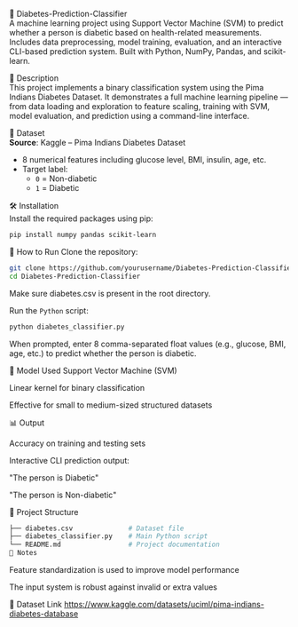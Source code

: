 🎯 Diabetes-Prediction-Classifier  
A machine learning project using Support Vector Machine (SVM) to predict whether a person is diabetic based on health-related measurements. Includes data preprocessing, model training, evaluation, and an interactive CLI-based prediction system. Built with Python, NumPy, Pandas, and scikit-learn.

📖 Description  
This project implements a binary classification system using the Pima Indians Diabetes Dataset. It demonstrates a full machine learning pipeline — from data loading and exploration to feature scaling, training with SVM, model evaluation, and prediction using a command-line interface.

📁 Dataset  
**Source**: Kaggle – Pima Indians Diabetes Dataset  
- 8 numerical features including glucose level, BMI, insulin, age, etc.  
- Target label:  
  - `0` = Non-diabetic  
  - `1` = Diabetic  

🛠️ Installation  
Install the required packages using pip:

```bash
pip install numpy pandas scikit-learn
```
🚀 How to Run
Clone the repository:

```bash
git clone https://github.com/yourusername/Diabetes-Prediction-Classifier.git
cd Diabetes-Prediction-Classifier
```
Make sure diabetes.csv is present in the root directory.

Run the `Python` script:

```bash
python diabetes_classifier.py
```
When prompted, enter 8 comma-separated float values (e.g., glucose, BMI, age, etc.) to predict whether the person is diabetic.

🧠 Model Used
Support Vector Machine (SVM)

Linear kernel for binary classification

Effective for small to medium-sized structured datasets

📊 Output

Accuracy on training and testing sets

Interactive CLI prediction output:

"The person is Diabetic"

"The person is Non-diabetic"

📂 Project Structure

```bash
├── diabetes.csv              # Dataset file
├── diabetes_classifier.py    # Main Python script
└── README.md                 # Project documentation
📌 Notes
```
Feature standardization is used to improve model performance

The input system is robust against invalid or extra values

🔗 Dataset Link
https://www.kaggle.com/datasets/uciml/pima-indians-diabetes-database
